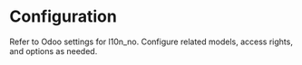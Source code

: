 # Configuration

Refer to Odoo settings for l10n_no. Configure related models, access rights, and options as needed.

